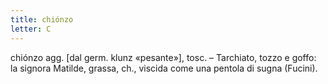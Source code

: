 ```yaml
---
title: chiónzo
letter: C
---
```

chiónzo agg. [dal germ. klunz «pesante»], tosc. – Tarchiato, tozzo e goffo: la signora Matilde, grassa, ch., viscida come una pentola di sugna (Fucini).